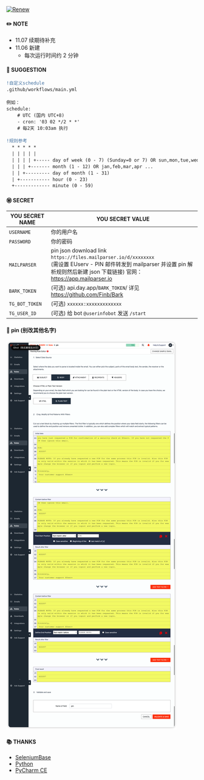 [![Renew](https://github.com/mybdye/EUxxxx/actions/workflows/main.yml/badge.svg)](https://github.com/mybdye/EUxxxx/actions/workflows/main.yml)
#### ✏️ NOTE
- 11.07 续期待补充
- 11.06 新建
  * 每次运行时间约 2 分钟

#### 🌟️ SUGGESTION
```diff
!自定义schedule
.github/workflows/main.yml

例如：
schedule:
    # UTC (国内 UTC+8)
    - cron: '03 02 */2 * *'   
    # 每2天 10:03am 执行
    
!规则参考
  * * * * *
  | | | | |
  | | | | +----- day of week (0 - 7) (Sunday=0 or 7) OR sun,mon,tue,wed,thu,fri,sat
  | | | +------- month (1 - 12) OR jan,feb,mar,apr ...
  | | +--------- day of month (1 - 31)
  | +----------- hour (0 - 23)
  +------------- minute (0 - 59)
```

#### ㊙️ SECRET
  |YOU SECRET NAME|YOU SECRET VALUE|
  |-----|--|
  |`USERNAME`|你的用户名|
  |`PASSWORD`|你的密码|
  |`MAILPARSER`| pin json download link `https://files.mailparser.io/d/xxxxxxxx` <br/>(需设置 EUserv - PIN 邮件转发到 mailparser 并设置 pin 解析规则然后新建 json 下载链接) 官网：https://app.mailparser.io |
  |`BARK_TOKEN`|(可选) api.day.app/`BARK_TOKEN`/ 详见 https://github.com/Finb/Bark|
  |`TG_BOT_TOKEN`|(可选) `xxxxxx:xxxxxxxxxxxxx`|
  |`TG_USER_ID`|(可选) 给 bot `@userinfobot` 发送 `/start`|

#### 📌 pin (别改其他名字)
<img src="pin.png">

#### 📚 THANKS
- [SeleniumBase](https://github.com/seleniumbase)
- [Python](https://www.python.org/)
- [PyCharm CE](https://www.jetbrains.com/pycharm/)
